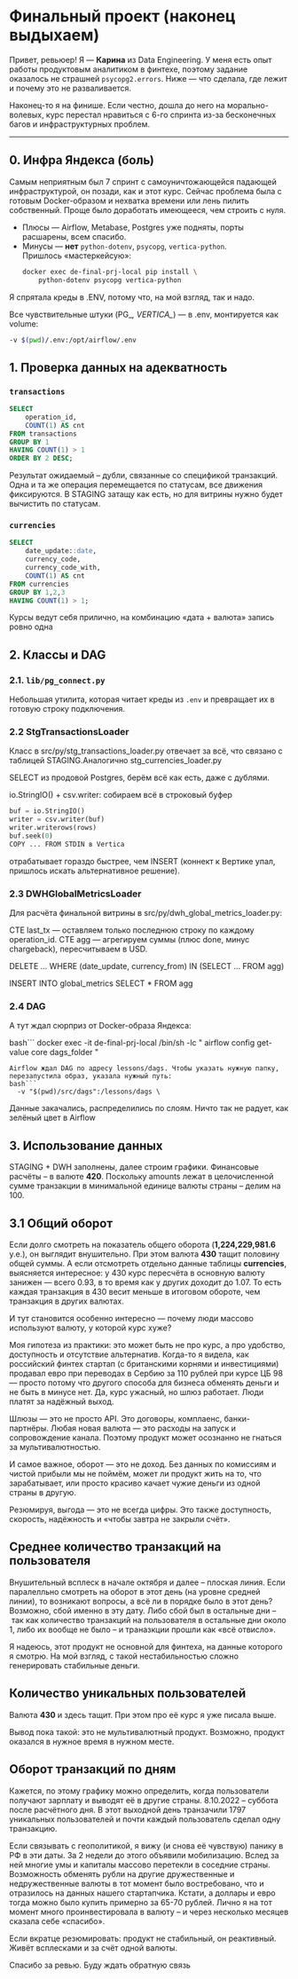   # Финальный проект (наконец выдыхаем)  
  Привет, ревьюер! Я — **Карина** из Data Engineering. У меня есть опыт работы продуктовым аналитиком в финтехе, поэтому задание оказалось не страшней `psycopg2.errors`. Ниже — что сделала, где лежит и почему это не разваливается.

  Наконец-то я на финише. Если честно, дошла до него на морально-волевых, курс перестал нравиться с 6-го спринта из-за бесконечных багов и инфраструктурных проблем.

  ---

  ## 0. Инфра Яндекса (боль)

  Самым неприятным был 7 спринт с самоуничтожающейся падающей инфраструктурой, он позади, как и этот курс. Сейчас проблема была с готовым Docker-образом и нехватка времени или лень пилить собственный. Проще было доработать имеющееся, чем строить с нуля.

  * Плюсы — Airflow, Metabase, Postgres уже подняты, порты расшарены, всем спасибо.  
  * Минусы — **нет** `python-dotenv`, `psycopg`, `vertica-python`.  
    Пришлось «мастеркейсую»:  
    ```bash
    docker exec de-final-prj-local pip install \
        python-dotenv psycopg vertica-python
    ```

  Я спрятала креды в .ENV, потому что, на мой взгляд, так и надо.

  Все чувствительные штуки (PG_*, VERTICA_*) — в .env, монтируется как volume:

  ```bash
  -v $(pwd)/.env:/opt/airflow/.env
  ```
  ## 1. Проверка данных на адекватность
  ### `transactions`

  ```sql
  SELECT 
      operation_id,
      COUNT(1) AS cnt
  FROM transactions
  GROUP BY 1
  HAVING COUNT(1) > 1
  ORDER BY 2 DESC;
  ```
  Результат ожидаемый – дубли, связанные со спецификой транзакций. Одна и та же операция перемещается по статусам, все движения фиксируются. В STAGING затащу как есть, но для витрины нужно будет вычистить по статусам.

  ### `currencies`

  ```sql
  SELECT 
      date_update::date,
      currency_code,
      currency_code_with,
      COUNT(1) AS cnt
  FROM currencies
  GROUP BY 1,2,3
  HAVING COUNT(1) > 1;
  ```

  Курсы ведут себя прилично, на комбинацию «дата + валюта» запись ровно одна

  ## 2. Классы и DAG

  ### 2.1. `lib/pg_connect.py`  
  Небольшая утилита, которая читает креды из `.env` и превращает их в готовую строку подключения.  

  ### 2.2 StgTransactionsLoader

  Класс в src/py/stg_transactions_loader.py отвечает за всё, что связано с таблицей STAGING.Аналогично stg_currencies_loader.py 

  SELECT из продовой Postgres, берём всё как есть, даже с дублями.

  io.StringIO() + csv.writer: собираем всё в строковый буфер

  ```python
  buf = io.StringIO()
  writer = csv.writer(buf)
  writer.writerows(rows)
  buf.seek(0)
  COPY ... FROM STDIN в Vertica
  ```
  отрабатывает гораздо быстрее, чем INSERT (коннект к Вертике упал, пришлось искать альтернативное решение).

  ### 2.3 DWHGlobalMetricsLoader 
  Для расчёта финальной витрины в src/py/dwh_global_metrics_loader.py:

  CTE last_tx — оставляем только последнюю строку по каждому operation_id.
  CTE agg — агрегируем суммы (плюс done, минус chargeback), пересчитываем в USD.

  DELETE … WHERE (date_update, currency_from) IN (SELECT … FROM agg)

  INSERT INTO global_metrics SELECT * FROM agg

  ### 2.4 DAG
  А тут ждал сюрприз от Docker-образа Яндекса: 

  bash```
  docker exec -it de-final-prj-local /bin/sh -lc "
    airflow config get-value core dags_folder
  "
  ```
  Airflow ждал DAG по адресу lessons/dags. Чтобы указать нужную папку, перезапустила образ, указала нужный путь:
  bash```
    -v "$(pwd)/src/dags":/lessons/dags \
  ```

  Данные закачались, распределились по слоям. Ничто так не радует, как зелёный цвет в Airflow 

  ## 3. Использование данных

  STAGING + DWH заполнены, далее строим графики. Финансовые расчёты – в валюте **420**.
  Поскольку amounts лежат в целочисленной сумме транзакции в минимальной единице валюты страны – делим на 100.


  ## 3.1 Общий оборот 

  Если долго смотреть на показатель общего оборота (**1,224,229,981.6** у.е.), он выглядит внушительно.
  При этом валюта **430** тащит половину общей суммы. А если отсмотреть отдельно данные таблицы **currencies**, выясняется интересное: у 430 курс пересчёта в основную валюту занижен — всего 0.93, в то время как у других доходит до 1.07.
  То есть каждая транзакция в 430 весит меньше в итоговом обороте, чем транзакция в других валютах.

  И тут становится особенно интересно — почему люди массово используют валюту, у которой курс хуже?

  Моя гипотеза из практики: это может быть не про курс, а про удобство, доступность и отсутствие альтернатив.
  Когда-то я видела, как российский финтех стартап (с британскими корнями и инвестициями) продавал евро при переводах в Сербию за 110 рублей при курсе ЦБ 98 — просто потому что другого способа для бизнеса обменять деньги и не быть в минусе нет. Да, курс ужасный, но шлюз работает. Люди платят за надёжный выход.

  Шлюзы — это не просто API. Это договоры, комплаенс, банки-партнёры. Любая новая валюта — это расходы на запуск и сопровождение канала. Поэтому продукт может осознанно не гнаться за мультивалютностью.

  И самое важное, оборот — это не доход.
  Без данных по комиссиям и чистой прибыли мы не поймём, может ли продукт жить на то, что зарабатывает, или просто красиво качает чужие деньги из одной страны в другую.

  Резюмируя, выгода — это не всегда цифры. Это также доступность, скорость, надёжность и «чтобы завтра не закрыли счёт».

  ## Среднее количество транзакций на пользователя 

  Внушительный всплеск в начале октября и далее – плоская линия. Если паралелльно смотреть на оборот в этот день (на уровне средней линии), то возникают вопросы, а всё ли в порядке было в этот день? Возможно, сбой именно в эту дату. Либо сбой был в остальные дни – так как количество транзакций на пользователя в остальные дни около 1, либо их вообще не было – и траназкции прошли как «всё отвисло».

  Я надеюсь, этот продукт не основной для финтеха, на данные которого я смотрю. На мой взгляд, с такой нестабильностью сложно генерировать стабильные деньги. 

  ## Количество уникальных пользователей
  Валюта **430** и здесь тащит. При этом про её курс я уже писала выше.

  Вывод пока такой: это не мультивалютный продукт. Возможно, продукт оказался в нужное время в нужном месте.

  ## Оборот транзакций по дням

  Кажется, по этому графику можно определить, когда пользователи получают зарплату и выводят её в другие страны. 8.10.2022 – суббота после расчётного дня. В этот выходной день транзачили 1797 уникальных пользователей и почти каждый пользователь сделал одну транзакцию. 

  Если связывать с геополитикой, я вижу (и снова её чувствую) панику в РФ в эти даты. За 2 недели до этого объявили мобилизацию. Вслед за ней многие умы и капиталы массово перетекли в соседние страны. Возможность обменять рубли на другие дружественные и недружественные валюты в тот момент было востребовано, что и отразилось на данных нашего стартапчика. Кстати, а доллары и евро тогда можно было купить примерно за 65-70 рублей. Лично я на тот момент много проинвестировала в валюту – и через несколько месяцев сказала себе «спасибо».

  Если вкратце резюмировать: продукт не стабильный, он реактивный. Живёт всплесками и за счёт одной валюты.

  Спасибо за ревью. Буду ждать обратную связь 